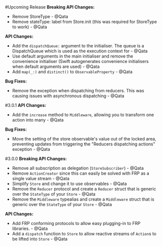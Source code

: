 #Upcoming Release
**Breaking API Changes:**

- Remove StoreType - @Qata
- Remove stateType: label from Store.init (this was required for StoreType to work) - @Qata

**API Changes:**

- Add the `dispatchQueue:` argument to the initialiser. The queue is a DispatchQueue which is used as the execution context for  - @Qata
- Use default arguments in the main initialiser and remove the convenience initialiser (Swift autogenerates convenience initialisers when default arguments are used) - @Qata
- Add `map(_:)` and `distinct()` to `ObservableProperty` - @Qata

**Bug Fixes:**

- Remove the exception when dispatching from reducers. This was causing issues with asynchronous dispatching - @Qata

#3.0.1
**API Changes:**

- Add the `increase` method to `Middleware`, allowing you to transform one action into many - @Qata

**Bug Fixes:**

- Move the setting of the store observable's value out of the locked area, preventing updates from triggering the "Reducers dispatching actions" exception - @Qata

#3.0.0
**Breaking API Changes:**

- Remove all subscription as delegation (`StoreSubscriber`) - @Qata
- Remove `ActionCreator` since this can easily be solved with FRP as a single value stream - @Qata
- Simplify `Store` and change it to use observables - @Qata
- Remove the `Reducer` protocol and create a `Reducer` struct that is generic over the `StateType` of your `Store` - @Qata
- Remove the `Middleware` typealias and create a `Middleware` struct that is generic over the `StateType` of your `Store` - @Qata

**API Changes:**

- Add FRP conforming protocols to allow easy plugging-in to FRP libraries. - @Qata
- Add a `dispatch` function to `Store` to allow reactive streams of `Action`s to be lifted into `Store` - @Qata
